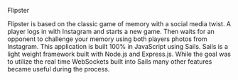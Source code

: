 Flipster

Flipster is based on the classic game of memory with a social media twist. A player logs in with Instagram and starts a new game. Then waits for an opponent to challenge your memory using both players photos from Instagram. This application is built 100% in JavaScript using Sails. Sails is a light weight framework built with Node.js and Express.js. While the goal was to utilize the real time WebSockets built into Sails many other features became useful during the process.
